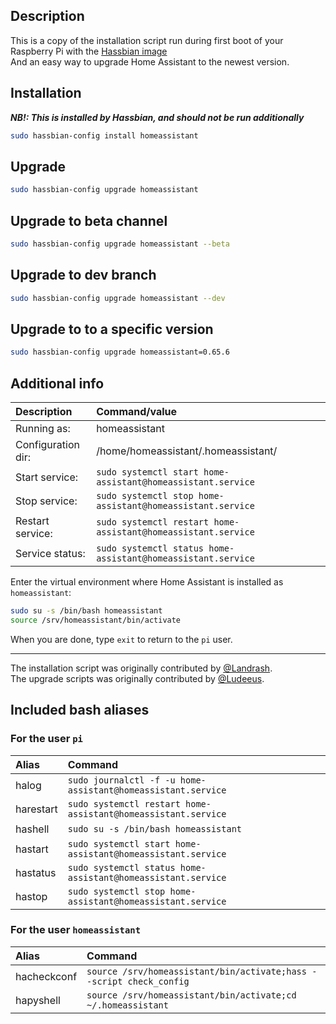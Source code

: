## Description

This is a copy of the installation script run during first boot of your Raspberry Pi with the [Hassbian image](https://github.com/home-assistant/pi-gen/releases/latest)\
And an easy way to upgrade Home Assistant to the newest version.

## Installation

_**NB!: This is installed by Hassbian, and should not be run additionally**_

```bash
sudo hassbian-config install homeassistant
```

## Upgrade

```bash
sudo hassbian-config upgrade homeassistant
```

## Upgrade to beta channel

```bash
sudo hassbian-config upgrade homeassistant --beta
```

## Upgrade to dev branch

```bash
sudo hassbian-config upgrade homeassistant --dev
```

## Upgrade to to a specific version

```bash
sudo hassbian-config upgrade homeassistant=0.65.6
```

## Additional info
Description | Command/value
:--- | :---
Running as: | homeassistant
Configuration dir: | /home/homeassistant/.homeassistant/
Start service: | `sudo systemctl start home-assistant@homeassistant.service`
Stop service: | `sudo systemctl stop home-assistant@homeassistant.service`
Restart service: | `sudo systemctl restart home-assistant@homeassistant.service`
Service status: | `sudo systemctl status home-assistant@homeassistant.service`

Enter the virtual environment where Home Assistant is installed as `homeassistant`:

```bash
sudo su -s /bin/bash homeassistant
source /srv/homeassistant/bin/activate
```

When you are done, type `exit` to return to the `pi` user.

***
The installation script was originally contributed by [@Landrash](https://github.com/landrash).  
The upgrade scripts was originally contributed by [@Ludeeus](https://github.com/ludeeus).

## Included bash aliases

### For the user `pi`

Alias | Command
:--- | :---
halog | `sudo journalctl -f -u home-assistant@homeassistant.service`
harestart | `sudo systemctl restart home-assistant@homeassistant.service`
hashell | `sudo su -s /bin/bash homeassistant`
hastart | `sudo systemctl start home-assistant@homeassistant.service`
hastatus | `sudo systemctl status home-assistant@homeassistant.service`
hastop | `sudo systemctl stop home-assistant@homeassistant.service`

### For the user `homeassistant`

Alias | Command
:--- | :---
hacheckconf | `source /srv/homeassistant/bin/activate;hass --script check_config`
hapyshell | `source /srv/homeassistant/bin/activate;cd ~/.homeassistant`
